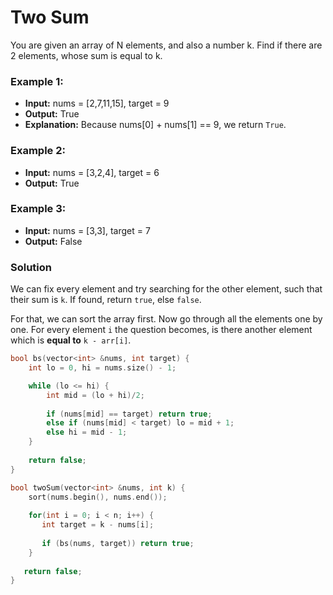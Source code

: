 # Two Sum

You are given an array of N elements, and also a number k. Find if there are 2 elements, whose sum is equal to k.

### Example 1:
- **Input:** nums = [2,7,11,15], target = 9
- **Output:** True
- **Explanation:** Because nums[0] + nums[1] == 9, we return `True`.

### Example 2:
- **Input:** nums = [3,2,4], target = 6
- **Output:** True

### Example 3:
- **Input:** nums = [3,3], target = 7
- **Output:** False

### Solution
We can fix every element and try searching for the other element, such that their sum is `k`. If found, return `true`, else `false`.

For that, we can sort the array first. Now go through all the elements one by one. For every element `i` the question becomes, is there another element which is **equal to** `k - arr[i]`.

``` cpp
bool bs(vector<int> &nums, int target) {
    int lo = 0, hi = nums.size() - 1;

    while (lo <= hi) {
        int mid = (lo + hi)/2;
     
        if (nums[mid] == target) return true;
        else if (nums[mid] < target) lo = mid + 1;
        else hi = mid - 1;
    }
  
    return false;
}

bool twoSum(vector<int> &nums, int k) {
	sort(nums.begin(), nums.end());
   
    for(int i = 0; i < n; i++) {
	   int target = k - nums[i];
	
       if (bs(nums, target)) return true;
    }
   
   return false;
}
```